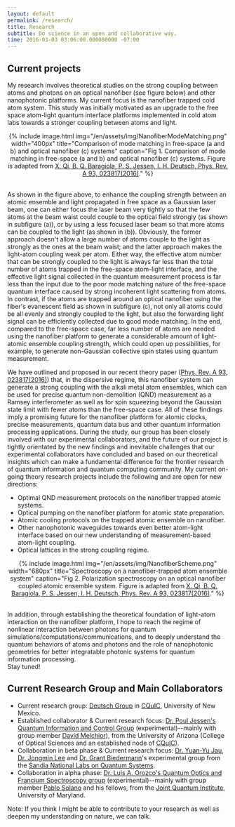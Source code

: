```yaml
---
layout: default
permalink: /research/
title: Research
subtitle: Do science in an open and collaborative way.
time: 2016-03-03 03:06:00.000000000 -07:00
---
```


## Current projects

My research involves theoretical studies on the strong coupling between atoms and photons on an optical nanofiber (see figure below) and other nanophotonic platforms.
My current focus is the nanofiber trapped cold atom system.
This study was initially motivated as an upgrade to the free space atom-light quantum interface platforms implemented in cold atom labs towards a stronger coupling between atoms and light.

<center>
{% include image.html img="/en/assets/img/NanofiberModeMatching.png" width="400px" title="Comparison of mode matching in free-space (a and b) and optical nanofiber (c) systems" caption="Fig 1. Comparison of mode matching in free-space (a and b) and optical nanofiber (c) systems. Figure is adapted from <a href='http://journals.aps.org/pra/abstract/10.1103/PhysRevA.93.023817' target='_blank'>X. Qi, B. Q. Baragiola, P. S. Jessen, I. H. Deutsch, Phys. Rev. A 93, 023817(2016)</a>." %}
<br><br></center>

As shown in the figure above, to enhance the coupling strength between an atomic ensemble and light propagated in free space as a Gaussian laser beam, one can either focus the laser beam very tightly so that the few atoms at the beam waist could couple to the optical field strongly (as shown in subfigure (a)), or by using a less focused laser beam so that more atoms can be coupled to the light (as shown in (b)).
Obviously, the former approach doesn't allow a large number of atoms couple to the light as strongly as the ones at the beam waist; and the latter approach makes the light-atom coupling weak per atom.
Either way, the effective atom number that can be strongly coupled to the light is always far less than the total number of atoms trapped in the free-space atom-light interface, and the effective light signal collected in the quantum measurement process is far less than the input due to the poor mode matching nature of the free-space quantum interface caused by strong incoherent light scattering from atoms.
In contrast, if the atoms are trapped around an optical nanofiber using the fiber's evanescent field as shown in subfigure (c), not only all atoms could be all evenly and strongly coupled to the light, but also the forwarding light signal can be efficiently collected due to good mode matching.
In the end, compared to the free-space case, far less number of atoms are needed using the nanofiber platform to generate a considerable amount of light-atomic ensemble coupling strength, which could open up possibilities, for example, to generate non-Gaussian collective spin states using quantum measurement.

We have outlined and proposed in our recent theory paper ([Phys. Rev. A 93, 023817(2016)](http://journals.aps.org/pra/abstract/10.1103/PhysRevA.93.023817)) that, in the dispersive regime, this nanofiber system can generate a strong coupling with the alkali metal atom ensembles, which can be used for precise quantum non-demolition (QND) measurement as a Ramsey interferometer as well as for spin squeezing beyond the Gaussian state limit with fewer atoms than the free-space case.
All of these findings imply a promising future for the nanofiber platform for atomic clocks, precise measurements, quantum data bus and other quantum information processing applications.
During the study, our group has been closely involved with our experimental collaborators, and the future of our project is tightly orientated by the new findings and inevitable challenges that our experimental collaborators have concluded and based on our theoretical insights which can make a fundamental difference for the frontier research of quantum information and quantum computing community.
My current on-going theory research projects include the following and are open for new directions:

 - Optimal QND measurement protocols on the nanofiber trapped atomic systems.
 - Optical pumping on the nanofiber platform for atomic state preparation.
 - Atomic cooling protocols on the trapped atomic ensemble on nanofiber.
 - Other nanophotonic waveguides towards even better atom-light interface based on our new understanding of measurement-based atom-light coupling.
 - Optical lattices in the strong coupling regime.

<center>
{% include image.html img="/en/assets/img/NanofiberScheme.png" width="680px" title="Spectroscopy on a nanofiber-trapped atom ensemble system" caption="Fig 2. Polarization spectroscopy on an optical nanofiber coupled atomic ensemble system. Figure is adapted from <a href='http://journals.aps.org/pra/abstract/10.1103/PhysRevA.93.023817' target='_blank'>X. Qi, B. Q. Baragiola, P. S. Jessen, I. H. Deutsch, Phys. Rev. A 93, 023817(2016)</a>." %}
<br><br></center>

In addition, through establishing the theoretical foundation of light-atom interaction on the nanofiber platform, I hope to reach the regime of nonlinear interaction between photons for quantum simulations/computations/communications,
and to deeply understand the quantum behaviors of atoms and photons and the role of nanophotonic geometries for better integratable photonic systems for quantum information processing.  
Stay tuned!

## Current Research Group and Main Collaborators

 - Current research group: [Deutsch Group](http://cquic.unm.edu/deutsch-group/) in [CQuIC](http://cquic.org/), University of New Mexico.
 - Established collaborator & Current research focus: [Dr. Poul Jessen's Quantum Information and Control Group](http://w3.arizona.edu/~lascool/) (experimental)--mainly with group member [David Melchior](http://www.optics.arizona.edu/academics/students/profile/david-melchior)), from the University of Arizona (College of Optical Sciences and an established node of [CQuIC](http://cquic.org)).
 - Collaboration in beta phase & Current research focus: [Dr. Yuan-Yu Jau](http://physics.unm.edu/pandaweb/people/person.php?personID=1276), [Dr. Jongmin Lee](https://www.linkedin.com/in/jongmin-lee-b156b28) and [Dr. Grant Biedermann](http://physics.unm.edu/pandaweb/people/person.php?personID=971)'s experimental group from the [Sandia National Labs on Quantum Systems](http://www.sandia.gov/mstc/quantum/index.html).
 - Collaboration in alpha phase: [Dr. Luis A. Orozco's Quantum Optics and Francium Spectroscopy group](http://www.physics.umd.edu/rgroups/amo/orozco/) (experimental)--mainly with group member [Pablo Solano](http://jqi.umd.edu/people/pablo-solano) and his fellows, from the [Joint Quantum Institute](http://jqi.umd.edu/), University of Maryland.

Note: If you think I might be able to contribute to your research as well as deepen my understanding on nature, we can talk.
